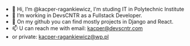 - 👋 Hi, I’m @kacper-ragankiewicz, I'm studing IT in Polytechnic Institute
- 👀 I’m working in DevsCNTR as a Fullstack Developer. 
- 🌱 On my github you can find mostly projects in Django and React. 
- 📫 U can reach me with email: kacper@devscntr.com 
- or private: kacper-ragankiewicz@wp.pl
